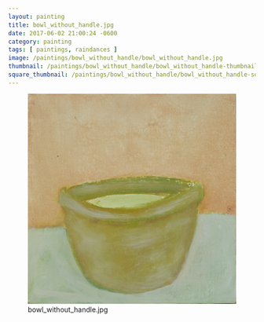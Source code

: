 ```yaml
---
layout: painting
title: bowl_without_handle.jpg
date: 2017-06-02 21:00:24 -0600
category: painting
tags: [ paintings, raindances ]
image: /paintings/bowl_without_handle/bowl_without_handle.jpg
thumbnail: /paintings/bowl_without_handle/bowl_without_handle-thumbnail.jpg
square_thumbnail: /paintings/bowl_without_handle/bowl_without_handle-squarethumb.jpg
---
```


<figure class="fullwidth"><img src="/paintings/bowl_without_handle/bowl_without_handle.jpg" alt="A painting titled: bowl_without_handle.jpg by painter Kyle Cunningham" /><figcaption>bowl_without_handle.jpg</figcaption></figure>
